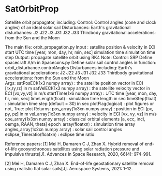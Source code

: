 # SatOrbitProp
Satellite orbit propagator, including:
Control: 
        Control angles (cone and clock angles) of an ideal solar sail 
Disturbances:
        Earth's gravitational disturbances:
		    J2 J22 J3 J31 J32 J33
	    	Thirdbody gravitational accelerations:
				from the Sun and the Moon		


The main file: orbit_propagation.py
Input : 
			satellite position & velocity in ECI
			start UTC time [year, mon, day, hr, min, sec]
			simulation time
			simulation time step
Output:
			propagate satellite orbit using RK4
Note:
		Control: 
				SRP
				Define spacecraft A/m in Spacecons.py
				Define solar sail control angles in function: orbit_disturbance.controlAngles
		Disturbances including:
				Earth's gravitational accelerations:
				J2 J22 J3 J31 J32 J33
				Thirdbody gravitational accelerations:
				from the Sun and the Moon			
Args:
		satPosECI(1x3 numpy array) : the satellite position vector in ECI [rx,ry,rz]
		in m
		satVelECI(1x3 numpy array) : the satellite velocity vector in ECI [vx,vy,vz]
		in m/s
		startTime(1x6 numpy array) : UTC time [year, mon, day, hr, min, sec]
		timeLength(float)		       : simulation time length
		in sec
		timeStep(float)		         : simulation time step (default = 30)
		in sec
		plotFlag(logical)		       : plot figures or not, True: plot
Returns:
		pos_array(1x3xn numpy array)    : position in ECI [px, py, pz]
		in m
		vel_array(1x3xn numpy array)    : velocity in ECI [vx, vy, vz]
		in m/s
		coe_array(1x3xn numpy array)	  : classical orbital elements [a, ecc, incl, oemga, RAAN, theta]
		epoch_array(floatxn)        	  : simulation time array
		angles_array(1x2xn numpy array) : solar sail control angles
		eclipse_Timeratio(floatxn)      : eclipse time ratio


Reference papers:
[1] Mei H, Damaren C J, Zhan X. Hybrid removal of end-of-life geosynchronous satellites using solar radiation pressure and impulsive thrusts[J]. Advances in Space Research, 2020, 66(4): 974-991.

[2] Mei H, Damaren C J, Zhan X. End-of-life geostationary satellite removal using realistic flat solar sails[J]. Aerospace Systems, 2021: 1-12.
